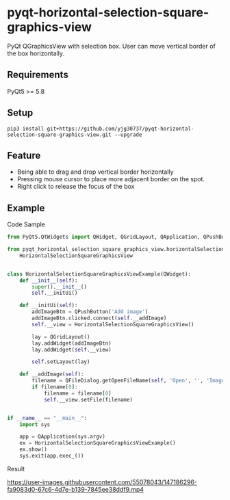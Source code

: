 # pyqt-horizontal-selection-square-graphics-view
PyQt QGraphicsView with selection box. User can move vertical border of the box horizontally.

## Requirements
PyQt5 >= 5.8

## Setup
```pip3 install git+https://github.com/yjg30737/pyqt-horizontal-selection-square-graphics-view.git --upgrade```

## Feature
* Being able to drag and drop vertical border horizontally
* Pressing mouse cursor to place more adjacent border on the spot.
* Right click to release the focus of the box

## Example
Code Sample
```python
from PyQt5.QtWidgets import QWidget, QGridLayout, QApplication, QPushButton, QFileDialog

from pyqt_horizontal_selection_square_graphics_view.horizontalSelectionSquareGraphicsView import \
    HorizontalSelectionSquareGraphicsView


class HorizontalSelectionSquareGraphicsViewExample(QWidget):
    def __init__(self):
        super().__init__()
        self.__initUi()

    def __initUi(self):
        addImageBtn = QPushButton('Add image')
        addImageBtn.clicked.connect(self.__addImage)
        self.__view = HorizontalSelectionSquareGraphicsView()

        lay = QGridLayout()
        lay.addWidget(addImageBtn)
        lay.addWidget(self.__view)

        self.setLayout(lay)

    def __addImage(self):
        filename = QFileDialog.getOpenFileName(self, 'Open', '', 'Image Files (*.png *.jpg *.bmp)')
        if filename[0]:
            filename = filename[0]
            self.__view.setFile(filename)


if __name__ == "__main__":
    import sys

    app = QApplication(sys.argv)
    ex = HorizontalSelectionSquareGraphicsViewExample()
    ex.show()
    sys.exit(app.exec_())
```

Result

https://user-images.githubusercontent.com/55078043/147186296-fa9083d0-67c6-4d7e-b139-7845ee38ddf9.mp4



